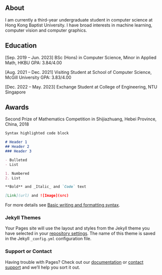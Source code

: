 ## About

I am currently a third-year undergraduate student in computer science at Hong Kong Baptist University.
I have broad interests in machine learning, computer vision and computer graphics. 

## Education

[Sep. 2019 – Jun. 2023] BSc (Hons) in Computer Science, Minor in Applied Math, HKBU
GPA: 3.84/4.00

[Aug. 2021 – Dec. 2021] Visiting Student at School of Computer Science, McGill University
GPA: 3.83/4.00

[Dec. 2022 – May. 2023] Exchange Student at College of Engineering, NTU Singapore

## Awards
Second Prize of Mathematics Competition in Shijiazhuang, Hebei Province, China, 2018

```markdown
Syntax highlighted code block

# Header 1
## Header 2
### Header 3

- Bulleted
- List

1. Numbered
2. List

**Bold** and _Italic_ and `Code` text

[Link](url) and ![Image](src)
```

For more details see [Basic writing and formatting syntax](https://docs.github.com/en/github/writing-on-github/getting-started-with-writing-and-formatting-on-github/basic-writing-and-formatting-syntax).

### Jekyll Themes

Your Pages site will use the layout and styles from the Jekyll theme you have selected in your [repository settings](https://github.com/Xinyue-HU/Xinyue-HU.github.io/settings/pages). The name of this theme is saved in the Jekyll `_config.yml` configuration file.

### Support or Contact

Having trouble with Pages? Check out our [documentation](https://docs.github.com/categories/github-pages-basics/) or [contact support](https://support.github.com/contact) and we’ll help you sort it out.
